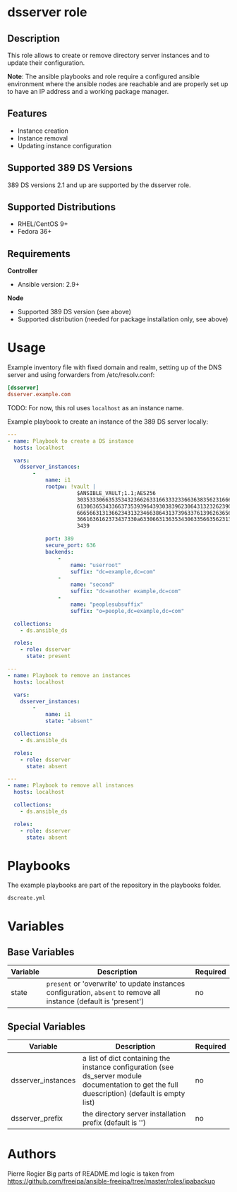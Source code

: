 dsserver role
==============

Description
-----------

This role allows to create or remove directory server instances and to update their configuration.

**Note**: The ansible playbooks and role require a configured ansible environment where the ansible nodes are reachable and are properly set up to have an IP address and a working package manager.


Features
--------
* Instance creation
* Instance removal
* Updating instance configuration

Supported 389 DS Versions
--------------------------

389 DS versions 2.1 and up are supported by the dsserver role.


Supported Distributions
-----------------------

* RHEL/CentOS 9+
* Fedora 36+


Requirements
------------

**Controller**
* Ansible version: 2.9+

**Node**
* Supported 389 DS version (see above)
* Supported distribution (needed for package installation only, see above)


Usage
=====

Example inventory file with fixed domain and realm, setting up of the DNS server and using forwarders from /etc/resolv.conf:

```ini
[dsserver]
dsserver.example.com
```

TODO: For now, this rol uses `localhost` as an instance name.

Example playbook to create an instance of the 389 DS server locally:

```yaml
---
- name: Playbook to create a DS instance
  hosts: localhost

  vars:
    dsserver_instances:
        -
            name: i1
            rootpw: !vault |
                      $ANSIBLE_VAULT;1.1;AES256
                      30353330663535343236626331663332336636383562316662326463363161626163653731353564
                      6130636534336637353939643930383962306431323262390a663839666262313338613334303937
                      66656631313662343132346638643137396337613962636565393931636132663435306433643130
                      3661636162373437330a633066313635343063356635623137626635623764626139373061383634
                      3439

            port: 389
            secure_port: 636
            backends:
                -
                    name: "userroot"
                    suffix: "dc=example,dc=com"
                -
                    name: "second"
                    suffix: "dc=another example,dc=com"
                -
                    name: "peoplesubsuffix"
                    suffix: "o=people,dc=example,dc=com"

  collections:
    - ds.ansible_ds

  roles:
    - role: dsserver
      state: present
```

```yaml
---
- name: Playbook to remove an instances
  hosts: localhost

  vars:
    dsserver_instances:
        -
            name: i1
            state: "absent"

  collections:
    - ds.ansible_ds

  roles:
    - role: dsserver
      state: absent
```

```yaml
---
- name: Playbook to remove all instances
  hosts: localhost

  collections:
    - ds.ansible_ds

  roles:
    - role: dsserver
      state: absent
```

Playbooks
=========

The example playbooks are part of the repository in the playbooks folder.

```
dscreate.yml
```


Variables
=========

Base Variables
--------------

Variable | Description | Required
-------- | ----------- | --------
state | `present` or 'overwrite' to update instances configuration, `absent` to remove all instance (default is 'present') | no

Special Variables
-----------------

Variable | Description | Required
-------- | ----------- | --------
dsserver_instances | a list of dict containing the instance configuration (see ds_server module documentation to get the full duescription) (default is empty list) | no
dsserver_prefix | the directory server installation prefix (default is '') | no

Authors
=======

Pierre Rogier
Big parts of README.md logic is taken from https://github.com/freeipa/ansible-freeipa/tree/master/roles/ipabackup
